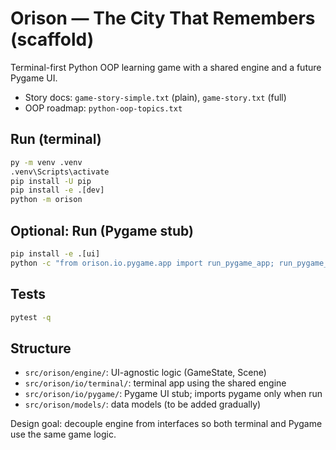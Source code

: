 # Orison — The City That Remembers (scaffold)

Terminal-first Python OOP learning game with a shared engine and a future Pygame UI.

- Story docs: `game-story-simple.txt` (plain), `game-story.txt` (full)
- OOP roadmap: `python-oop-topics.txt`

## Run (terminal)
```cmd
py -m venv .venv
.venv\Scripts\activate
pip install -U pip
pip install -e .[dev]
python -m orison
```

## Optional: Run (Pygame stub)
```cmd
pip install -e .[ui]
python -c "from orison.io.pygame.app import run_pygame_app; run_pygame_app()"
```

## Tests
```cmd
pytest -q
```

## Structure
- `src/orison/engine/`: UI-agnostic logic (GameState, Scene)
- `src/orison/io/terminal/`: terminal app using the shared engine
- `src/orison/io/pygame/`: Pygame UI stub; imports pygame only when run
- `src/orison/models/`: data models (to be added gradually)

Design goal: decouple engine from interfaces so both terminal and Pygame use the same game logic.
